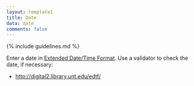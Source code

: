 ```yaml
---
layout: template1
title: Date
data: date
comments: false
---
```


{% include guidelines.md %}

Enter a date in [Extended Date/Time Format](http://www.loc.gov/standards/datetime/pre-submission.html). Use a validator to check the date, if necessary:

- <http://digital2.library.unt.edu/edtf/>
